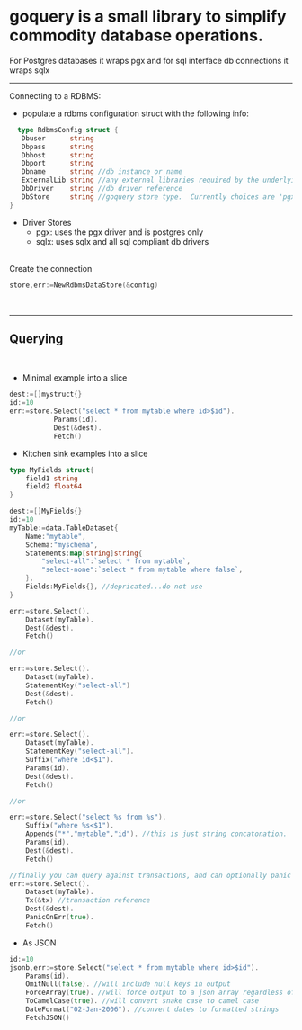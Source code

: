 # goquery is a small library to simplify commodity database operations.

For Postgres databases it wraps pgx and for sql interface db connections it wraps sqlx

---
Connecting to a RDBMS:

 - populate a rdbms configuration struct with the following info:
 ```go
   type RdbmsConfig struct {
	Dbuser      string 
	Dbpass      string
	Dbhost      string
	Dbport      string
	Dbname      string //db instance or name
	ExternalLib string //any external libraries required by the underlying db driver.  for example the instance client location for oracle connections
	DbDriver    string //db driver reference 
	DbStore     string //goquery store type.  Currently choices are 'pgx' or 'sqlx'
}
```
  - Driver Stores
    - pgx: uses the pgx driver and is postgres only
    - sqlx: uses sqlx and all sql compliant db drivers

<br/>
 Create the connection

 ```go
 store,err:=NewRdbmsDataStore(&config)
 ```

<br/>

---

## Querying
<br/>

- Minimal example into a slice
```go
dest:=[]mystruct{}
id:=10
err:=store.Select("select * from mytable where id>$id").
           Params(id).
	       Dest(&dest).
	       Fetch()
```

- Kitchen sink examples into a slice
```go
type MyFields struct{
	field1 string
	field2 float64
}

dest:=[]MyFields{}
id:=10
myTable:=data.TableDataset{
	Name:"mytable",
	Schema:"myschema",
	Statements:map[string]string{
		"select-all":`select * from mytable`,
		"select-none":`select * from mytable where false`,
	},
	Fields:MyFields{}, //depricated...do not use
}

err:=store.Select().
	Dataset(myTable).
	Dest(&dest).
	Fetch()

//or

err:=store.Select().
	Dataset(myTable).
	StatementKey("select-all")
	Dest(&dest).
	Fetch()

//or

err:=store.Select().
	Dataset(myTable).
	StatementKey("select-all").
	Suffix("where id<$1").
	Params(id).
	Dest(&dest).
	Fetch()

//or

err:=store.Select("select %s from %s").
	Suffix("where %s<$1").
	Appends("*","mytable","id"). //this is just string concatonation.  Never append user input. 
	Params(id).
	Dest(&dest).
	Fetch()

//finally you can query against transactions, and can optionally panic on err
err:=store.Select().
	Dataset(myTable).
	Tx(&tx) //transaction reference
	Dest(&dest).
	PanicOnErr(true).
	Fetch()

```

- As JSON
```go
id:=10
jsonb,err:=store.Select("select * from mytable where id>$id").
	Params(id).
	OmitNull(false). //will include null keys in output
	ForceArray(true). //will force output to a json array regardless of the number of records
	ToCamelCase(true). //will convert snake case to camel case
	DateFormat("02-Jan-2006"). //convert dates to formatted strings 
	FetchJSON()

```
